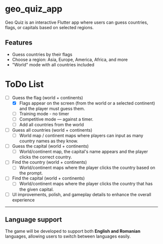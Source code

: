 # geo_quiz_app

Geo Quiz is an interactive Flutter app where users can guess countries, flags, or capitals based on selected regions.

##  Features

- Guess countries by their flags
- Choose a region: Asia, Europe, America, Africa, and more
- "World" mode with all countries included

# ToDo List
- [ ] Guess the flag (world + continents)  
  - [x] Flags appear on the screen (from the world or a selected continent) and the player must guess them.  
  - [ ] Training mode - no timer  
  - [ ] Competitive mode — against a timer.
  - [ ] Add all countries from the world

- [ ] Guess all countries (world + continents)  
  - [ ] World map / continent maps where players can input as many country names as they know.

- [ ] Guess the capital (world + continents)  
  - [ ] World/continent map, the capital's name appears and the player clicks the correct country.

- [ ] Find the country (world + continents)  
  - [ ] World/continent maps where the player clicks the country based on the prompt.

- [ ] Find the capital (world + continents)  
  - [ ] World/continent maps where the player clicks the country that has the given capital.
      
- [ ] UI improvements, polish, and gameplay details to enhance the overall experience
    
---
## Language support

The game will be developed to support both **English and Romanian** languages, allowing users to switch between languages easily.
